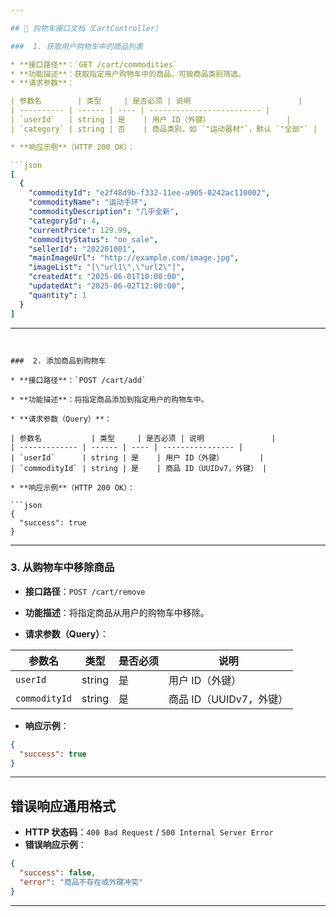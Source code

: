 ```yaml
---

## 🛒 购物车接口文档（CartController）

###  1. 获取用户购物车中的商品列表

* **接口路径**：`GET /cart/commodities`
* **功能描述**：获取指定用户购物车中的商品，可按商品类别筛选。
* **请求参数**：

| 参数名        | 类型     | 是否必须 | 说明                        |
| ---------- | ------ | ---- | ------------------------- |
| `userId`   | string | 是    | 用户 ID（外键）                 |
| `category` | string | 否    | 商品类别，如 `"运动器材"`，默认 `"全部"` |

* **响应示例**（HTTP 200 OK）：

```json
[
  {
    "commodityId": "e2f48d9b-f332-11ee-a905-0242ac110002",
    "commodityName": "运动手环",
    "commodityDescription": "几乎全新",
    "categoryId": 4,
    "currentPrice": 129.99,
    "commodityStatus": "on_sale",
    "sellerId": "202201001",
    "mainImageUrl": "http://example.com/image.jpg",
    "imageList": "[\"url1\",\"url2\"]",
    "createdAt": "2025-06-01T10:00:00",
    "updatedAt": "2025-06-02T12:00:00",
    "quantity": 1
  }
]
```

---
```


###  2. 添加商品到购物车

* **接口路径**：`POST /cart/add`

* **功能描述**：将指定商品添加到指定用户的购物车中。

* **请求参数（Query）**：

| 参数名           | 类型     | 是否必须 | 说明               |
| ------------- | ------ | ---- | ---------------- |
| `userId`      | string | 是    | 用户 ID（外键）        |
| `commodityId` | string | 是    | 商品 ID（UUIDv7，外键） |

* **响应示例**（HTTP 200 OK）：

```json
{
  "success": true
}
```

---

###  3. 从购物车中移除商品

* **接口路径**：`POST /cart/remove`

* **功能描述**：将指定商品从用户的购物车中移除。

* **请求参数（Query）**：

| 参数名           | 类型     | 是否必须 | 说明               |
| ------------- | ------ | ---- | ---------------- |
| `userId`      | string | 是    | 用户 ID（外键）        |
| `commodityId` | string | 是    | 商品 ID（UUIDv7，外键） |

* **响应示例**：

```json
{
  "success": true
}
```

---

##  错误响应通用格式

* **HTTP 状态码**：`400 Bad Request` / `500 Internal Server Error`
* **错误响应示例**：

```json
{
  "success": false,
  "error": "商品不存在或外键冲突"
}
```

---
